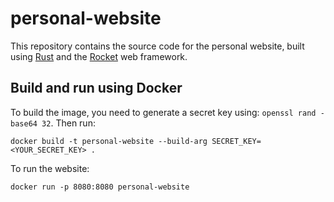 # personal-website

This repository contains the source code for the personal website, built using [Rust](https://www.rust-lang.org/) and the [Rocket](https://rocket.rs/) web framework.

## Build and run using Docker

To build the image, you need to generate a secret key using: `openssl rand -base64 32`. Then run:
```shell script
docker build -t personal-website --build-arg SECRET_KEY=<YOUR_SECRET_KEY> .
```

To run the website:
```shell script
docker run -p 8080:8080 personal-website
```

